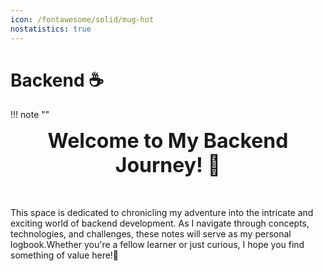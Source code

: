 ```yaml
---
icon: /fontawesome/solid/mug-hot
nostatistics: true
---
```

# Backend ☕

!!! note ""
    <div align="center" style="font-size:32px;font-weight:bold">
        Welcome to My Backend Journey! 🚀
    </div>
    <br><br>

This space is dedicated to chronicling my adventure into the intricate and exciting world of backend development. As I navigate through concepts, technologies, and challenges, these notes will serve as my personal logbook.Whether you're a fellow learner or just curious, I hope you find something of value here!🤗


